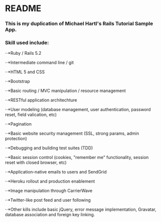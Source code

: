 # README

### This is my duplication of Michael Hartl's Rails Tutorial Sample App. 

### Skill used include:

⋅⋅*Ruby / Rails 5.2

⋅⋅*Intermediate command line / git

⋅⋅*HTML 5 and CSS

⋅⋅*Bootstrap

⋅⋅*Basic routing / MVC manipulation / resource management

⋅⋅*RESTful application architechture

⋅⋅*User modeling (database management, user authentication, password reset, field valication, etc)

⋅⋅*Pagination

⋅⋅*Basic website security management (SSL, strong params, admin protection) 

⋅⋅*Debugging and building test suites (TDD)

⋅⋅*Basic session control (cookies, "remember me" functionality, session reset with closed browser, etc)

⋅⋅*Application-native emails to users and SendGrid

⋅⋅*Heroku rollout and production enablement

⋅⋅*Image manipulation through CarrierWave

⋅⋅*Twitter-like post feed and user following

⋅⋅*Other kills include basic jQuery, error message implementation, Gravatar, database association and foreign key linking.


